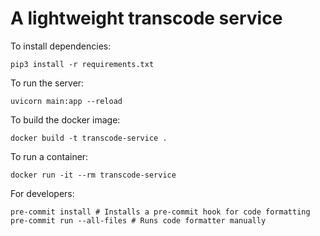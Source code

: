 A lightweight transcode service
===============================

To install dependencies:

```
pip3 install -r requirements.txt
```

To run the server:
```
uvicorn main:app --reload
```

To build the docker image:
```
docker build -t transcode-service .
```

To run a container:
```
docker run -it --rm transcode-service
```

For developers:
```
pre-commit install # Installs a pre-commit hook for code formatting
pre-commit run --all-files # Runs code formatter manually
```
